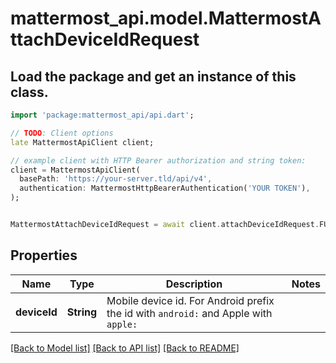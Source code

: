 # mattermost_api.model.MattermostAttachDeviceIdRequest

## Load the package and get an instance of this class.
```dart
import 'package:mattermost_api/api.dart';

// TODO: Client options
late MattermostApiClient client;

// example client with HTTP Bearer authorization and string token:
client = MattermostApiClient(
  basePath: 'https://your-server.tld/api/v4',
  authentication: MattermostHttpBearerAuthentication('YOUR TOKEN'),
);


MattermostAttachDeviceIdRequest = await client.attachDeviceIdRequest.FUNCTION_THAT_RETURNS_THIS_CLASS();

```

## Properties
Name | Type | Description | Notes
------------ | ------------- | ------------- | -------------
**deviceId** | **String** | Mobile device id. For Android prefix the id with `android:` and Apple with `apple:` | 

[[Back to Model list]](../GENERATED_README.md#documentation-for-models) [[Back to API list]](../GENERATED_README.md#documentation-for-api-endpoints) [[Back to README]](../GENERATED_README.md)



